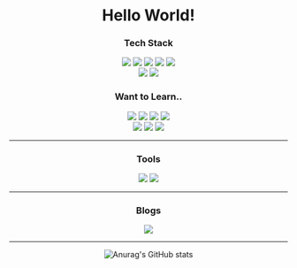 <div align=center>
  <h1>Hello World!</h1>

  <h3>Tech Stack</h3>
  <div>
    <img src="https://img.shields.io/badge/java-007396?style=for-the-badge&logo=java&logoColor=white">
    <img src="https://img.shields.io/badge/spring-6DB33F?style=for-the-badge&logo=spring&logoColor=white">
    <img src="https://img.shields.io/badge/springboot-6DB33F?style=for-the-badge&logo=springboot&logoColor=white">
    <img src="https://img.shields.io/badge/oracle-F80000?style=for-the-badge&logo=oracle&logoColor=white">
    <img src="https://img.shields.io/badge/mysql-4479A1?style=for-the-badge&logo=mysql&logoColor=white">
    <br/>
    <img src="https://img.shields.io/badge/jquery-0769AD?style=for-the-badge&logo=jquery&logoColor=white">
    <img src="https://img.shields.io/badge/bootstrap-7952B3?style=for-the-badge&logo=bootstrap&logoColor=white">
  </div>
  
  <h3>Want to Learn..</h3>
  <div>
    <img src="https://img.shields.io/badge/gradle-02303A?style=for-the-badge&logo=gradle&logoColor=white">
    <img src="https://img.shields.io/badge/linux-FCC624?style=for-the-badge&logo=linux&logoColor=black">
    <img src="https://img.shields.io/badge/amazonaws-232F3E?style=for-the-badge&logo=amazonaws&logoColor=white">
    <img src="https://img.shields.io/badge/apache tomcat-F8DC75?style=for-the-badge&logo=apachetomcat&logoColor=white">
    <br/>
    <img src="https://img.shields.io/badge/github-181717?style=for-the-badge&logo=github&logoColor=white">
    <img src="https://img.shields.io/badge/git-F05032?style=for-the-badge&logo=git&logoColor=white">
    <img src="https://img.shields.io/badge/fontawesome-339AF0?style=for-the-badge&logo=fontawesome&logoColor=white">
  </div>

  <hr/>

  <h3>Tools</h3>
    <img src="https://img.shields.io/badge/IntelliJ IDEA-007ACC?style=flat-square&logo=IntelliJ&logoColor=white"/>
    <img src="https://img.shields.io/badge/Eclipse-181717?style=flat-square&logo=Eclipse&logoColor=white"/> 
  <hr/>

  <h3>Blogs</h3>

  <a href="https://velog.io/@ahnyi" target="_blank"><img src="https://img.shields.io/badge/Velog-20C997?style=flat-square&logo=Velog&logoColor=white"/></a>

  <hr/>

  ![Anurag's GitHub stats](https://github-readme-stats.vercel.app/api?username=Ahnyeonil&show_icons=true&theme=radical)

</div>

